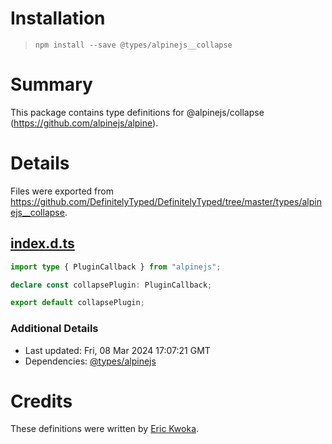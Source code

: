 # Installation
> `npm install --save @types/alpinejs__collapse`

# Summary
This package contains type definitions for @alpinejs/collapse (https://github.com/alpinejs/alpine).

# Details
Files were exported from https://github.com/DefinitelyTyped/DefinitelyTyped/tree/master/types/alpinejs__collapse.
## [index.d.ts](https://github.com/DefinitelyTyped/DefinitelyTyped/tree/master/types/alpinejs__collapse/index.d.ts)
````ts
import type { PluginCallback } from "alpinejs";

declare const collapsePlugin: PluginCallback;

export default collapsePlugin;

````

### Additional Details
 * Last updated: Fri, 08 Mar 2024 17:07:21 GMT
 * Dependencies: [@types/alpinejs](https://npmjs.com/package/@types/alpinejs)

# Credits
These definitions were written by [Eric Kwoka](https://github.com/ekwoka).
